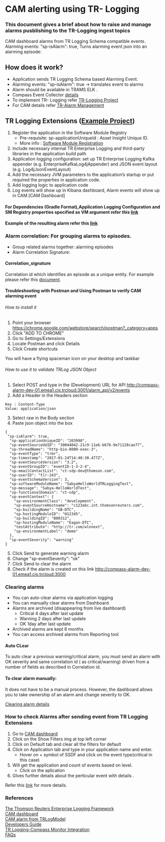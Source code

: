 # CAM alerting using TR- Logging

### This document gives a brief about how to raise and manage alarms pusblishing to the TR-Logging ingest topics

CAM dashboard alarms from TR Logging Schema compatible events.
Alarming events: "sp-isAlarm": true,
Turns alarming event json into an alarming episode:

## How does it work?
- Application sends TR Logging Schema based Alarming Event.
- Alarming events: "sp-isAlarm": true -> translates event to alarms
- Alarm should be available in TRAMS ELK .
- Compass Event Collector [details](https://thehub.thomsonreuters.com/docs/DOC-851597)
- To implement TR- Logging refer [TR-Logging Project ](https://git.sami.int.thomsonreuters.com/TR-Enterprise-Logging/TR-Logging-Project)
- For CAM details refer [TR-Alarm Management](https://git.sami.int.thomsonreuters.com/TR-Enterprise-Logging/TR-Logging-Project/blob/master/TR-Alarm-Management-Service.md)

## TR Logging Extensions ([Example Project](https://git.sami.int.thomsonreuters.com/TR-Enterprise-Logging/java-TR-Logging-Project-example)) 
1. Register the application in the Software Module Registry
    - Pre-requisite: sp-applicationUniqueId : Asset Insight Unique ID.
    - More info : [Software Module Registration](https://git.sami.int.thomsonreuters.com/TR-Enterprise-Logging/TR-SoftwareModuleRegistry-entries)
2. Include necessary internal TR Enterprise Logging and third-party libraries in the application build path
3. Application logging configuration: set up TR Enterprise Logging Kafka  appender (e.g. EnterpriseKafkaLog4jAppender) and JSON event layout (e.g. Log4jJsonEventLayout)
4. Add the necessary JVM parameters to the application’s startup or put required the properties in application code. 
5. Add logging logic to application code 
6. Log events will show up in Kibana dashboard, Alarm events will show up in CAM.[CAM Dashboard]


#### For Dependencies (Gradle Format),Application Logging Configuration and SM Registry properties specified as VM argument refer this [link](https://thehub.thomsonreuters.com/servlet/JiveServlet/downloadBody/1850624-102-23-4883388/Logging_Schema_Based_Alarms_for_ECP-v10%20%282%29.pptx)

#### Example of the resulting alarm refer this [link](https://thehub.thomsonreuters.com/servlet/JiveServlet/downloadBody/1850624-102-23-4883388/Logging_Schema_Based_Alarms_for_ECP-v10%20%282%29.pptx)



### Alarm correlation: For grouping alarms to episodes. 
- Group related alarms together: alarming episodes
- Alarm Correlation Signature:

#### Correlation_signature 
Correlation id which identifies an episode as a unique entity.
For example please refer this [document](https://thehub.thomsonreuters.com/servlet/JiveServlet/downloadBody/1850624-102-23-4883388/Logging_Schema_Based_Alarms_for_ECP-v10%20%282%29.pptx).

#### Troubleshooting with Postman and Using Postman to verify CAM alarming event
###### How to install it

1. Point your browser https://chrome.google.com/webstore/search/postman?_category=apps
2. Click  "ADD TO CHROME"
3. Go to Settings/Extensions
4. Locate Postman and click Details
5. Click Create shortcuts
  

You will have a flying spaceman icon on your desktop and taskbar</br>


###### How to use it to validate TRLog JSON Object
1. Select POST and type in the (Development) URL for API http://compass-alarm-dev-01.emea1.cis.trcloud:3001/alarm_api/v2/events
2. Add a Header in the Headers section
```
Key : Content-Type 
Value: application/json
```
3. Select raw in the Body section
4. Paste json object into the box 
```
{  
 "sp-isAlarm": true,
  "sp-applicationUniqueID": "203998",
  "sp-eventSourceUUID": "30044842-21c9-11e6-b67b-9e71128cae77",
  "sp-threadName": "http-bio-8080-exec-3",
  "sp-eventType": "trmr",
  "sp-timestamp": "2017-01-24T14:40:30.477Z",                                  
  "sp-eventSourceVersion": "3.2",
  "sp-eventGroupID": "eventID-1-3-2-4",
  "sp-emailContactList": "ct-sdp-dev@thomson.com",
  "sp-userID": "tlr-243",
  "sp-eventSchemaVersion": 3,
  "sp-softwareModuleName": "SabyaHelloWorldTRLoggingTest",
  "sp-message": "Sabya-HelloWorldTest",
  "sp-functionalDomain": "ct-sdp",
  "sp-eventContext": {
    "sp-environmentClass": "development",
    "sp-eventSourceHostname": "c123abc.int.thomsonreuters.com",
    "sp-buildingName": "GB-DTC",
    "sp-hostingModuleID": "H12345",
    "sp-buildingID": "B00312",
    "sp-hostingModuleName": "Eagan-DTC",
    "testAttribute": "http://tr.com/wlnnext",
    "sp-environmentLabel": "demo"
  },
  "sp-eventSeverity": "warning"                                
}
```
5.	Click Send to generate warning alarm
6.	Change    "sp-eventSeverity": "ok"
7.	Click Send to clear the alarm
8.	Check if the alarm is created  on this link http://compass-alarm-dev-01.emea1.cis.trcloud:3000


### Clearing alarms

- You can auto-clear alarms via application logging
- You can manually clear alarms from Dashboard
- Alarms are archived (disappearing from live dashboard)
  - Critical 4 days after last update
  - Warning 2 days after last update
  - OK 1day after last update
- Archived alarms are kept 6 months
- You can access archived alarms from Reporting tool


#### Auto CLear
To auto clear a previous warning/critical alarm, you must send an alarm with OK severity and same correlation id ( as critical/warning) driven from a number of fields as described in Correlation id.

#### To clear alarm manually:
It does not have to be a manual process. However, the dashboard allows you to take ownership of an alarm and change severity to OK.

[Clearing alarm details](https://thehub.thomsonreuters.com/docs/DOC-851597#jive_content_id_Clearing_alarms)</br>



### How to check Alarms after sending event from TR Logging Extensions
1. Go to [CAM dashboard](https://compass.thomsonreuters.com/monitor/alarms/)
2. Click on the Show Filters img at top left corner
3. Click on Default tab and clear all the filters for default
4. Click on Application tab and type in your application name and enter.
      - Hover on + symbol of SSDF and click on the event type(critical in this case)
5. Will get the application and count of events based on level.
      - Click on the aplication 
6. GIves further details about the perticular event with details .

Refer this [link](https://thehub.thomsonreuters.com/docs/DOC-851597#jive_content_id_Testing) for more details.



### References

[The Thomson Reuters Enterprise Logging Framework](https://git.sami.int.thomsonreuters.com/TR-Enterprise-Logging/TR-Logging-Project)</br>
[CAM dashboard](https://compass.thomsonreuters.com/monitor/alarms/)</br>
[CAM alarm from TRLogModel](https://thehub.thomsonreuters.com/docs/DOC-851597)</br>
[Developers Guide](https://git.sami.int.thomsonreuters.com/TR-Enterprise-Logging/TR-Logging-Project/blob/master/TR_Logging_Tutorial.md) </br>
[TR Logging-Compass Monitor Integration](https://thehub.thomsonreuters.com/docs/DOC-1850624) </br>
[FAQs](https://thehub.thomsonreuters.com/docs/DOC-1079951) </br>

